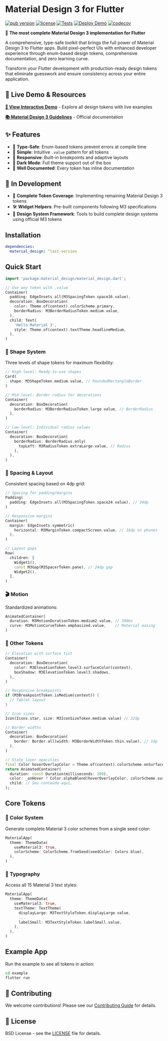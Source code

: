 # Material Design 3 for Flutter

[![pub version](https://img.shields.io/pub/v/material_design.svg)](https://pub.dev/packages/material_design)
[![license](https://img.shields.io/badge/license-BSD-blue.svg)](/LICENSE)
[![Tests](https://github.com/fluttely/material_design/actions/workflows/test.yml/badge.svg)](https://github.com/fluttely/material_design/actions/workflows/test.yml)
[![Deploy Demo](https://github.com/fluttely/material_design/actions/workflows/deploy-demo.yml/badge.svg)](https://github.com/fluttely/material_design/actions/workflows/deploy-demo.yml)
[![codecov](https://codecov.io/gh/fluttely/material_design/branch/master/graph/badge.svg)](https://codecov.io/gh/fluttely/material_design)

🎨 **The most complete Material Design 3 implementation for Flutter**

A comprehensive, type-safe toolkit that brings the full power of Material Design 3 to Flutter apps. Build pixel-perfect UIs with enhanced developer experience through enum-based design tokens, comprehensive documentation, and zero learning curve.

Transform your Flutter development with production-ready design tokens that eliminate guesswork and ensure consistency across your entire application.

## 🚀 Live Demo & Resources

**[🌟 View Interactive Demo](https://fluttely.github.io/material_design/)** - Explore all design tokens with live examples

**[📚 Material Design 3 Guidelines](https://m3.material.io/)** - Official documentation

## ✨ Features

- 🔐 **Type-Safe**: Enum-based tokens prevent errors at compile time
- 🚀 **Simple**: Intuitive `.value` pattern for all tokens
- 📱 **Responsive**: Built-in breakpoints and adaptive layouts
- 🌙 **Dark Mode**: Full theme support out of the box
- 📖 **Well Documented**: Every token has inline documentation

## 🚧 In Development

- 🎨 **Complete Token Coverage**: Implementing remaining Material Design 3 tokens
- 🛠️ **Widget Helpers**: Pre-built components following M3 specifications
- 📐 **Design System Framework**: Tools to build complete design systems using official M3 tokens

## Installation

```yaml
dependencies:
  material_design: ^last-version
```

## Quick Start

```dart
import 'package:material_design/material_design.dart';

// Use any token with .value
Container(
  padding: EdgeInsets.all(M3SpacingToken.space16.value),
  decoration: BoxDecoration(
    color: Theme.of(context).colorScheme.primary,
    borderRadius: M3BorderRadiusToken.medium.value,
  ),
  child: Text(
    'Hello Material 3',
    style: Theme.of(context).textTheme.headlineMedium,
  ),
)
```

### 🔲 Shape System

Three levels of shape tokens for maximum flexibility:

```dart
// High-level: Ready-to-use shapes
Card(
  shape: M3ShapeToken.medium.value, // RoundedRectangleBorder
)

// Mid-level: Border radius for decorations
Container(
  decoration: BoxDecoration(
    borderRadius: M3BorderRadiusToken.large.value, // BorderRadius
  ),
)

// Low-level: Individual radius values
Container(
  decoration: BoxDecoration(
    borderRadius: BorderRadius.only(
      topLeft: M3RadiusToken.extraLarge.value, // Radius
    ),
  ),
)
```

### 📐 Spacing & Layout

Consistent spacing based on 4dp grid:

```dart
// Spacing for padding/margins
Padding(
  padding: EdgeInsets.all(M3SpacingToken.space24.value), // 24dp
)

// Responsive margins
Container(
  margin: EdgeInsets.symmetric(
    horizontal: M3MarginToken.compactScreen.value, // 16dp on phones
  ),
)

// Layout gaps
Row(
  children: [
    Widget1(),
    const M3Gap(M3SpacerToken.pane), // 24dp gap
    Widget2(),
  ],
)
```

### 🎬 Motion

Standardized animations:

```dart
AnimatedContainer(
  duration: M3MotionDurationToken.medium2.value, // 300ms
  curve: M3MotionCurveToken.emphasized.value,    // Material easing
)
```

### 📏 Other Tokens

```dart
// Elevation with surface tint
Container(
  decoration: BoxDecoration(
    color: M3ElevationToken.level3.surfaceColor(context),
    boxShadow: M3ElevationToken.level3.shadows,
  ),
)

// Responsive breakpoints
if (M3BreakpointToken.isMedium(context)) {
  // Tablet layout
}

// Icon sizes
Icon(Icons.star, size: M3IconSizeToken.medium.value) // 32dp

// Border widths
Container(
  decoration: BoxDecoration(
    border: Border.all(width: M3BorderWidthToken.thin.value), // 1dp
  ),
)

// State layer opacities
final Color hoverOverlayColor = Theme.of(context).colorScheme.onSurface.withValues(alpha: M3StateLayerOpacityToken.hover.value);
return AnimatedContainer(
  duration: const Duration(milliseconds: 200),
  color: _onHover ? Color.alphaBlend(hoverOverlayColor, colorScheme.surface) : colorScheme.surface,
  child: // Seu conteúdo aqui,
);
```

## Core Tokens

### 🎨 Color System

Generate complete Material 3 color schemes from a single seed color:

```dart
MaterialApp(
  theme: ThemeData(
    useMaterial3: true,
    colorScheme: ColorScheme.fromSeed(seedColor: Colors.blue),
  ),
)
```

### 📝 Typography

Access all 15 Material 3 text styles:

```dart
MaterialApp(
  theme: ThemeData(
    useMaterial3: true,
    textTheme: TextTheme(
      displayLarge: M3TextStyleToken.displayLarge.value,
      ...
      labelSmall: M3TextStyleToken.labelSmall.value,
    ),
  ),
)
```

## Example App

Run the example to see all tokens in action:

```bash
cd example
flutter run
```

## 🤝 Contributing

We welcome contributions! Please see our [Contributing Guide](CONTRIBUTING.md) for details.

## 📄 License

BSD License - see the [LICENSE](/LICENSE) file for details.
